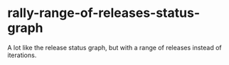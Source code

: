 rally-range-of-releases-status-graph
====================================

A lot like the release status graph, but with a range of releases instead of iterations.

